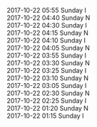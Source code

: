 2017-10-22 05:55 Sunday  I  
2017-10-22 04:40 Sunday  N  
2017-10-22 04:30 Sunday  I  
2017-10-22 04:15 Sunday  N  
2017-10-22 04:10 Sunday  I  
2017-10-22 04:05 Sunday  N  
2017-10-22 03:55 Sunday  I  
2017-10-22 03:30 Sunday  N  
2017-10-22 03:25 Sunday  I  
2017-10-22 03:10 Sunday  N  
2017-10-22 03:05 Sunday  I  
2017-10-22 02:30 Sunday  N  
2017-10-22 02:25 Sunday  I  
2017-10-22 01:20 Sunday  N  
2017-10-22 01:15 Sunday  I  
